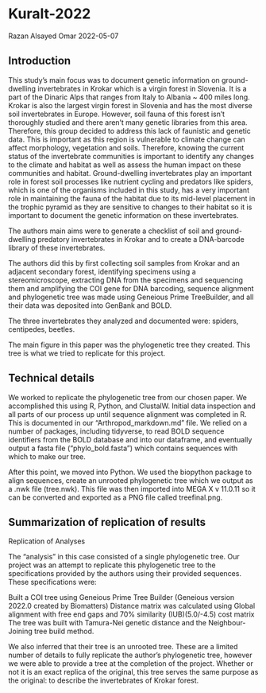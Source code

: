 Kuralt-2022
================
Razan Alsayed Omar
2022-05-07

## Introduction

This study’s main focus was to document genetic information on
ground-dwelling invertebrates in Krokar which is a virgin forest in
Slovenia. It is a part of the Dinaric Alps that ranges from Italy to
Albania \~ 400 miles long. Krokar is also the largest virgin forest in
Slovenia and has the most diverse soil invertebrates in Europe. However,
soil fauna of this forest isn’t thoroughly studied and there aren’t many
genetic libraries from this area. Therefore, this group decided to
address this lack of faunistic and genetic data. This is important as
this region is vulnerable to climate change can affect morphology,
vegetation and soils. Therefore, knowing the current status of the
invertebrate communities is important to identify any changes to the
climate and habitat as well as assess the human impact on these
communities and habitat. Ground-dwelling invertebrates play an important
role in forest soil processes like nutrient cycling and predators like
spiders, which is one of the organisms included in this study, has a
very important role in maintaining the fauna of the habitat due to its
mid-level placement in the trophic pyramid as they are sensitive to
changes to their habitat so it is important to document the genetic
information on these invertebrates.

The authors main aims were to generate a checklist of soil and
ground-dwelling predatory invertebrates in Krokar and to create a
DNA-barcode library of these invertebrates.

The authors did this by first collecting soil samples from Krokar and an
adjacent secondary forest, identifying specimens using a
stereomicroscope, extracting DNA from the specimens and sequencing them
and amplifying the COI gene for DNA barcoding, sequence alignment and
phylogenetic tree was made using Geneious Prime TreeBuilder, and all
their data was deposited into GenBank and BOLD.

The three invertebrates they analyzed and documented were: spiders,
centipedes, beetles.

The main figure in this paper was the phylogenetic tree they created.
This tree is what we tried to replicate for this project.

## Technical details

We worked to replicate the phylogenetic tree from our chosen paper. We
accomplished this using R, Python, and ClustalW. Initial data inspection
and all parts of our process up until sequence alignment was completed
in R. This is documented in our “Arthropod_markdown.md” file. We relied
on a number of packages, including tidyverse, to read BOLD sequence
identifiers from the BOLD database and into our dataframe, and
eventually output a fasta file (“phylo_bold.fasta”) which contains
sequences with which to make our tree.

After this point, we moved into Python. We used the biopython package to
align sequences, create an unrooted phylogenetic tree which we output as
a .nwk file (tree.nwk). This file was then imported into MEGA X v
11.0.11 so it can be converted and exported as a PNG file called
treefinal.png.

## Summarization of replication of results

Replication of Analyses

The “analysis” in this case consisted of a single phylogenetic tree. Our
project was an attempt to replicate this phylogenetic tree to the
specifications provided by the authors using their provided sequences.
These specifications were:

Built a COI tree using Geneious Prime Tree Builder (Geneious version
2022.0 created by Biomatters) Distance matrix was calculated using
Global alignment with free end gaps and 70% similarity (IUB)(5.0/-4.5)
cost matrix The tree was built with Tamura-Nei genetic distance and the
Neighbour-Joining tree build method.

We also inferred that their tree is an unrooted tree. These are a
limited number of details to fully replicate the author’s phylogenetic
tree, however we were able to provide a tree at the completion of the
project. Whether or not it is an exact replica of the original, this
tree serves the same purpose as the original: to describe the
invertebrates of Krokar forest.
